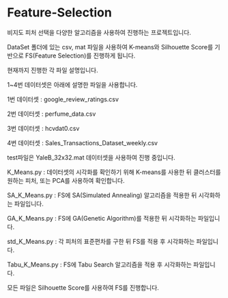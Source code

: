 # Feature-Selection

비지도 피처 선택을 다양한 알고리즘을 사용하여 진행하는 프로젝트입니다.

DataSet 폴더에 있는 csv, mat 파일을 사용하여 K-means와 Silhouette Score를 기반으로 FS(Feature Selection)를 진행하게 됩니다.




현재까지 진행한 각 파일 설명입니다.

1~4번 데이터셋은 아래에 설명한 파일을 사용합니다.

1번 데이터셋 : google_review_ratings.csv

2번 데이터셋 : perfume_data.csv

3번 데이터셋 : hcvdat0.csv

4번 데이터셋 : Sales_Transactions_Dataset_weekly.csv




test파일은 YaleB_32x32.mat 데이터셋을 사용하여 진행 중입니다.

K_Means.py : 데이터셋의 시각화를 확인하기 위해 K-means를 사용한 뒤 클러스터를 원하는 피처, 또는 PCA를 사용하여 확인합니다.

SA_K_Means.py : FS에 SA(Simulated Annealing) 알고리즘을 적용한 뒤 시각화하는 파일입니다.

GA_K_Means.py : FS에 GA(Genetic Algorithm)를 적용한 뒤 시각화하는 파일입니다.

std_K_Means.py : 각 피처의 표준편차를 구한 뒤 FS를 적용 후 시각화하는 파일입니다.

Tabu_K_Means.py : FS에 Tabu Search 알고리즘을 적용 후 시각화하는 파일입니다.

모든 파일은 Silhouette Score를 사용하여 FS를 진행합니다. 
